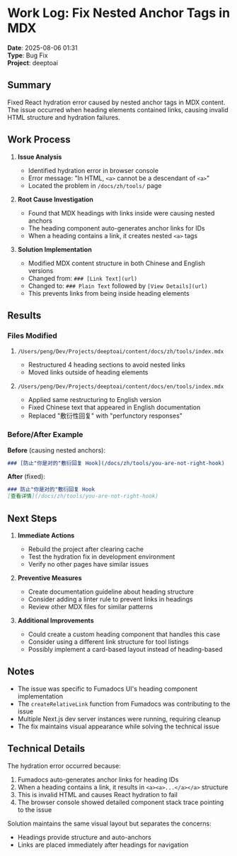 # Work Log: Fix Nested Anchor Tags in MDX

**Date**: 2025-08-06 01:31  
**Type**: Bug Fix  
**Project**: deeptoai

## Summary

Fixed React hydration error caused by nested anchor tags in MDX content. The issue occurred when heading elements contained links, causing invalid HTML structure and hydration failures.

## Work Process

1. **Issue Analysis**
   - Identified hydration error in browser console
   - Error message: "In HTML, `<a>` cannot be a descendant of `<a>`"
   - Located the problem in `/docs/zh/tools/` page

2. **Root Cause Investigation**
   - Found that MDX headings with links inside were causing nested anchors
   - The heading component auto-generates anchor links for IDs
   - When a heading contains a link, it creates nested `<a>` tags

3. **Solution Implementation**
   - Modified MDX content structure in both Chinese and English versions
   - Changed from: `### [Link Text](url)` 
   - Changed to: `### Plain Text` followed by `[View Details](url)`
   - This prevents links from being inside heading elements

## Results

### Files Modified
1. `/Users/peng/Dev/Projects/deeptoai/content/docs/zh/tools/index.mdx`
   - Restructured 4 heading sections to avoid nested links
   - Moved links outside of heading elements

2. `/Users/peng/Dev/Projects/deeptoai/content/docs/en/tools/index.mdx`
   - Applied same restructuring to English version
   - Fixed Chinese text that appeared in English documentation
   - Replaced "敷衍性回复" with "perfunctory responses"

### Before/After Example
**Before** (causing nested anchors):
```markdown
### [防止"你是对的"敷衍回复 Hook](/docs/zh/tools/you-are-not-right-hook)
```

**After** (fixed):
```markdown
### 防止"你是对的"敷衍回复 Hook
[查看详情](/docs/zh/tools/you-are-not-right-hook)
```

## Next Steps

1. **Immediate Actions**
   - Rebuild the project after clearing cache
   - Test the hydration fix in development environment
   - Verify no other pages have similar issues

2. **Preventive Measures**
   - Create documentation guideline about heading structure
   - Consider adding a linter rule to prevent links in headings
   - Review other MDX files for similar patterns

3. **Additional Improvements**
   - Could create a custom heading component that handles this case
   - Consider using a different link structure for tool listings
   - Possibly implement a card-based layout instead of heading-based

## Notes

- The issue was specific to Fumadocs UI's heading component implementation
- The `createRelativeLink` function from Fumadocs was contributing to the issue
- Multiple Next.js dev server instances were running, requiring cleanup
- The fix maintains visual appearance while solving the technical issue

## Technical Details

The hydration error occurred because:
1. Fumadocs auto-generates anchor links for heading IDs
2. When a heading contains a link, it results in `<a><a>...</a></a>` structure
3. This is invalid HTML and causes React hydration to fail
4. The browser console showed detailed component stack trace pointing to the issue

Solution maintains the same visual layout but separates the concerns:
- Headings provide structure and auto-anchors
- Links are placed immediately after headings for navigation

